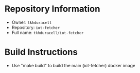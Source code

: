 # Repository Information
- Owner: `tkhduracell`
- Repository: `iot-fetcher` 
- Full name: `tkhduracell/iot-fetcher`

# Build Instructions
- Use "make build" to build the main (iot-fetcher) docker image